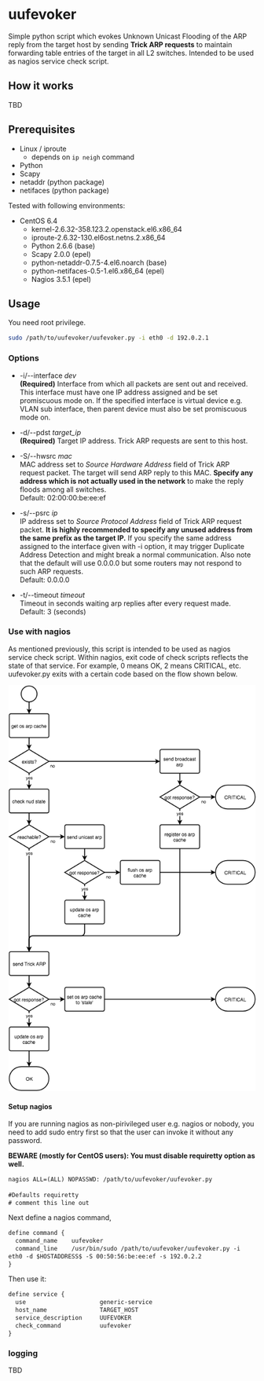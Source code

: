 # uufevoker

Simple python script which evokes Unknown Unicast Flooding of the ARP reply from the target host by sending **Trick ARP requests** to maintain forwarding table entries of the target in all L2 switches. Intended to be used as nagios service check script.

## How it works

TBD

## Prerequisites

- Linux / iproute
    - depends on `ip neigh` command
- Python
- Scapy
- netaddr (python package)
- netifaces (python package)

Tested with following environments:

- CentOS 6.4
    - kernel-2.6.32-358.123.2.openstack.el6.x86_64
    - iproute-2.6.32-130.el6ost.netns.2.x86_64
    - Python 2.6.6 (base)
    - Scapy 2.0.0 (epel)
    - python-netaddr-0.7.5-4.el6.noarch (base)
    - python-netifaces-0.5-1.el6.x86_64 (epel)
    - Nagios 3.5.1 (epel)

## Usage

You need root privilege.

```bash
sudo /path/to/uufevoker/uufevoker.py -i eth0 -d 192.0.2.1
```

### Options

- -i/--interface *dev*  
**(Required)** Interface from which all packets are sent out and received. This interface must have one IP address assigned and be set promiscuous mode on. If the specified interface is virtual device e.g. VLAN sub interface, then parent device must also be set promiscuous mode on.

- -d/--pdst *target_ip*  
**(Required)** Target IP address. Trick ARP requests are sent to this host.

- -S/--hwsrc *mac*  
MAC address set to *Source Hardware Address* field of Trick ARP request packet. The target will send ARP reply to this MAC. **Specify any address which is not actually used in the network** to make the reply floods among all switches.  
Default: 02:00:00:be:ee:ef

- -s/--psrc *ip*  
IP address set to *Source Protocol Address* field of Trick ARP request packet. **It is highly recommended to specify any unused address from the same prefix as the target IP.** If you specify the same address assigned to the interface given with -i option, it may trigger Duplicate Address Detection and might break a normal communication. Also note that the default will use 0.0.0.0 but some routers may not respond to such ARP requests.  
Default: 0.0.0.0

- -t/--timeout *timeout*  
Timeout in seconds waiting arp replies after every request made.  
Default: 3 (seconds)

### Use with nagios

As mentioned previously, this script is intended to be used as nagios service check script. Within nagios, exit code of check scripts reflects the state of that service. For example, 0 means OK, 2 means CRITICAL, etc. uufevoker.py exits with a certain code based on the flow shown below.

![Flowchart of uufevoker.py](./docs/uufevoker_flowchart.png)

#### Setup nagios

If you are running nagios as non-pirivileged user e.g. nagios or nobody, you need to add sudo entry first so that the user can invoke it without any password.

**BEWARE (mostly for CentOS users): You must disable requiretty option as well.**

```
nagios ALL=(ALL) NOPASSWD: /path/to/uufevoker/uufevoker.py

#Defaults requiretty
# comment this line out
```

Next define a nagios command,

```
define command {
  command_name    uufevoker
  command_line    /usr/bin/sudo /path/to/uufevoker/uufevoker.py -i eth0 -d $HOSTADDRESS$ -S 00:50:56:be:ee:ef -s 192.0.2.2
}
```

Then use it:

```
define service {
  use                     generic-service
  host_name               TARGET_HOST
  service_description     UUFEVOKER
  check_command           uufevoker
}
```

### logging

TBD
